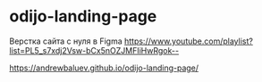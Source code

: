 ﻿# odijo-landing-page

Верстка сайта с нуля в Figma
https://www.youtube.com/playlist?list=PL5_s7xdj2Vsw-bCx5nOZJMFIiHwRgok--

https://andrewbaluev.github.io/odijo-landing-page/

